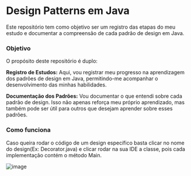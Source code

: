 
# Design Patterns em Java
 
Este repositório tem como objetivo ser um registro das etapas do meu estudo e documentar a compreensão de cada padrão de design em Java.

### Objetivo
O propósito deste repositório é duplo:

**Registro de Estudos:** Aqui, vou registrar meu progresso na aprendizagem dos padrões de design em Java, permitindo-me acompanhar o desenvolvimento das minhas habilidades.

**Documentação dos Padrões:** Vou documentar o que entendi sobre cada padrão de design. Isso não apenas reforça meu próprio aprendizado, mas também pode ser útil para outros que desejam aprender sobre esses padrões.

### Como funciona

Caso queira rodar o código de um design específico basta clicar no nome do design(Ex: Decorator.java) e clicar rodar na sua IDE a classe, pois cada implementação contém o método Main.

![image](https://github.com/lucasmartinslima/Design-Patterns-Java/assets/42473978/c21d4185-e7ce-4643-916b-4b1b432370aa)

